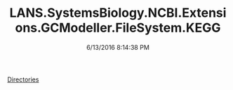 ﻿---
title: LANS.SystemsBiology.NCBI.Extensions.GCModeller.FileSystem.KEGG
date: 6/13/2016 8:14:38 PM
---

[Directories](T-LANS.SystemsBiology.NCBI.Extensions.GCModeller.FileSystem.KEGG.Directories.html)
